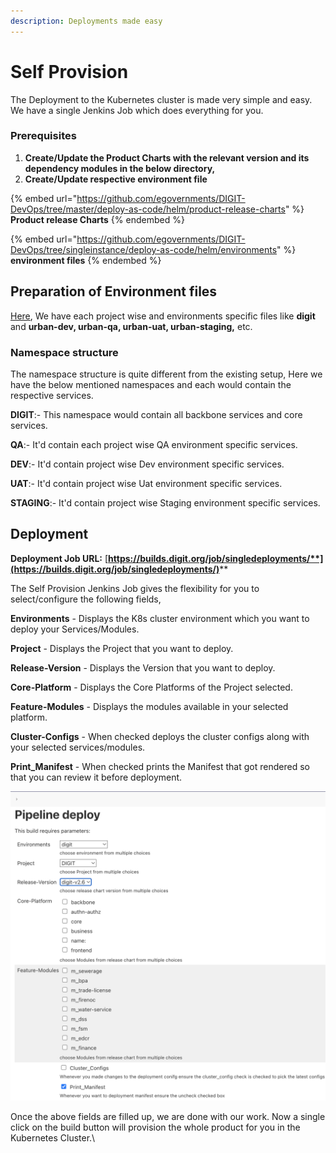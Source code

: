 ```yaml
---
description: Deployments made easy
---
```


# Self Provision

The Deployment to the Kubernetes cluster is made very simple and easy. We have a single Jenkins Job which does everything for you.&#x20;

### **Prerequisites**

1. **Create/Update the Product Charts with the relevant version and its dependency modules in the  below directory,**
2. **Create/Update respective environment file**

{% embed url="https://github.com/egovernments/DIGIT-DevOps/tree/master/deploy-as-code/helm/product-release-charts" %}
**Product release Charts**&#x20;
{% endembed %}

{% embed url="https://github.com/egovernments/DIGIT-DevOps/tree/singleinstance/deploy-as-code/helm/environments" %}
**environment files**
{% endembed %}

## Preparation of Environment files

[Here](https://github.com/egovernments/DIGIT-DevOps/tree/singleinstance/deploy-as-code/helm/environments), We have each project wise and environments specific files like **digit** and **urban-dev, urban-qa, urban-uat, urban-staging,** etc.

### Namespace structure

The namespace structure is quite different from the existing setup, Here we have the below mentioned namespaces and each would contain the respective services.

**DIGIT**:- This namespace would contain all backbone services and core services.

**QA**:- It'd contain each project wise QA environment specific services.

**DEV**:- It'd contain project wise Dev environment specific services.

**UAT**:- It'd contain project wise Uat environment specific services.

**STAGING**:- It'd contain project wise Staging environment specific services.



## **Deployment**

**Deployment Job URL:** [**https://builds.digit.org/job/singledeployments/**](https://builds.digit.org/job/singledeployments/)****

The Self Provision Jenkins Job gives the flexibility for you to select/configure the following fields,

**Environments** - Displays the K8s cluster environment which you want to deploy your Services/Modules.

**Project** - Displays the Project that you want to deploy.

**Release-Version** - Displays the Version that you want to deploy.

**Core-Platform** - Displays the Core Platforms of the Project selected.

**Feature-Modules** - Displays the modules available in your selected platform.

**Cluster-Configs** - When checked deploys the cluster configs along with your selected services/modules.

**Print\_Manifest** - When checked prints the Manifest that got rendered so that you can review it before deployment.

![Jenkins Self Provision Job](<../.gitbook/assets/Screenshot 2022-03-28 at 11.26.38 AM.png>)

Once the above fields are filled up, we are done with our work. Now a single click on the build button will provision the whole product for you in the Kubernetes Cluster.\
